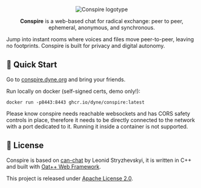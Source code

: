 <div align="center">

![Conspire logotype](https://dyne.org/images/logos/conspire_text_black.svg)

**Conspire** is a web-based chat for radical exchange: peer to peer,
ephemeral, anonymous, and synchronous.

</div>

Jump into instant rooms where voices and files move
peer-to-peer, leaving no footprints. Conspire is built for privacy and digital
autonomy.

## 🚀 Quick Start

Go to [conspire.dyne.org](https://dyne.org/conspire) and bring your friends.

Run locally on docker (self-signed certs, demo only!):

```
docker run -p8443:8443 ghcr.io/dyne/conspire:latest
```

Please know conspire needs reachable websockets and has CORS safety controls in place, therefore it needs to be directly connected to the network with a port dedicated to it. Running it inside a container is not supported.


## 💼 License

Conspire is based on [can-chat](https://github.com/lganzzzo/canchat) by Leonid
Stryzhevskyi, it is written in C++ and built with [Oat++ Web Framework](https://oatpp.io/).

This project is released under [Apache License 2.0](LICENSE).
